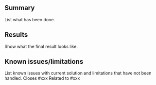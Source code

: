 ## Summary
List what has been done.
## Results
Show what the final result looks like.
## Known issues/limitations
List known issues with current solution and limitations that have not been
handled.
Closes #xxx
Related to #xxx
